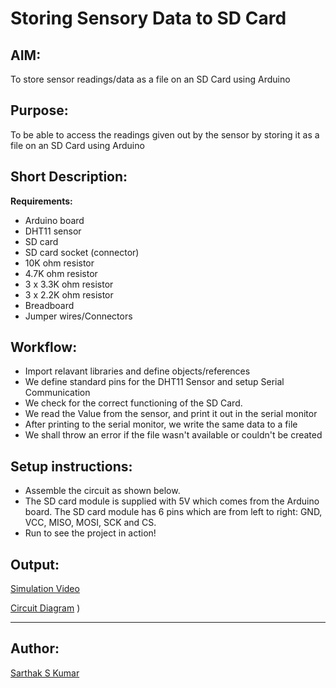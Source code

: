 # Storing Sensory Data to SD Card

## AIM:

To store sensor readings/data as a file on an SD Card using Arduino

## Purpose:

To be able to access the readings given out by the sensor by storing it as a file on an SD Card using Arduino

## Short Description:

**Requirements:**

- Arduino board
- DHT11 sensor
- SD card
- SD card socket (connector)
- 10K ohm resistor
- 4.7K ohm resistor
- 3 x 3.3K ohm resistor
- 3 x 2.2K ohm resistor
- Breadboard
- Jumper wires/Connectors

## Workflow:

- Import relavant libraries and define objects/references
- We define standard pins for the DHT11 Sensor and setup Serial Communication
- We check for the correct functioning of the SD Card.
- We read the Value from the sensor, and print it out in the serial monitor
- After printing to the serial monitor, we write the same data to a file
- We shall throw an error if the file wasn't available or couldn't be created

## Setup instructions:

- Assemble the circuit as shown below.
- The SD card module is supplied with 5V which comes from the Arduino board. The SD card module has 6 pins which are from left to right: GND, VCC, MISO, MOSI, SCK and CS.
- Run to see the project in action!

## Output:

[Simulation Video](https://github.com/SarthakSKumar/IoT-Spot/blob/feature/Arduino/Storing%20Sensory%20Data%20to%20SD%20Card/Images/Storing_Sensory_Data_to_SD_Card_Simulation.mp4)

[Circuit Diagram](https://github.com/SarthakSKumar/IoT-Spot/blob/main/Arduino/Storing%20Sensory%20Data%20to%20SD%20Card/Images/Circuit%20Diagram.png)
)

---

## Author:

[Sarthak S Kumar](https://github.com/SarthakSKumar)
